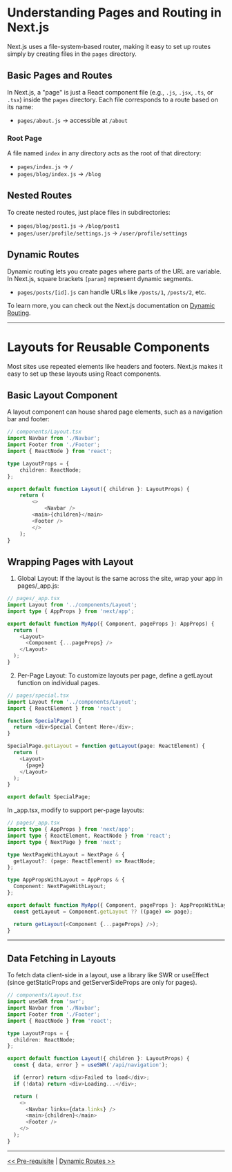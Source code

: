 # Understanding Pages and Routing in Next.js

Next.js uses a file-system-based router, making it easy to set up routes simply by creating files in the `pages` directory.

## Basic Pages and Routes

In Next.js, a "page" is just a React component file (e.g., `.js`, `.jsx`, `.ts`, or `.tsx`) inside the `pages` directory. Each file corresponds to a route based on its name:

- `pages/about.js` → accessible at `/about`

### Root Page

A file named `index` in any directory acts as the root of that directory:

- `pages/index.js` → `/`
- `pages/blog/index.js` → `/blog`

## Nested Routes

To create nested routes, just place files in subdirectories:

- `pages/blog/post1.js` → `/blog/post1`
- `pages/user/profile/settings.js` → `/user/profile/settings`

## Dynamic Routes

Dynamic routing lets you create pages where parts of the URL are variable. In Next.js, square brackets `[param]` represent dynamic segments.

- `pages/posts/[id].js` can handle URLs like `/posts/1`, `/posts/2`, etc.

To learn more, you can check out the Next.js documentation on [Dynamic Routing](https://nextjs.org/docs/routing/dynamic-routes).

---

# Layouts for Reusable Components

Most sites use repeated elements like headers and footers. Next.js makes it easy to set up these layouts using React components.

## Basic Layout Component

A layout component can house shared page elements, such as a navigation bar and footer:

```typescript
// components/Layout.tsx
import Navbar from './Navbar';
import Footer from './Footer';
import { ReactNode } from 'react';

type LayoutProps = {
    children: ReactNode;
};

export default function Layout({ children }: LayoutProps) {
    return (
        <>
            <Navbar />
        <main>{children}</main>
        <Footer />
        </>
    );
}
```

## Wrapping Pages with Layout
1. Global Layout: If the layout is the same across the site, wrap your app in pages/_app.js:

``` TypeScript
// pages/_app.tsx
import Layout from '../components/Layout';
import type { AppProps } from 'next/app';

export default function MyApp({ Component, pageProps }: AppProps) {
  return (
    <Layout>
      <Component {...pageProps} />
    </Layout>
  );
}
```

2. Per-Page Layout: To customize layouts per page, define a getLayout function on individual pages.

``` typescript
// pages/special.tsx
import Layout from '../components/Layout';
import { ReactElement } from 'react';

function SpecialPage() {
  return <div>Special Content Here</div>;
}

SpecialPage.getLayout = function getLayout(page: ReactElement) {
  return (
    <Layout>
      {page}
    </Layout>
  );
}

export default SpecialPage;
```
In _app.tsx, modify to support per-page layouts:

```typescript
// pages/_app.tsx
import type { AppProps } from 'next/app';
import type { ReactElement, ReactNode } from 'react';
import type { NextPage } from 'next';

type NextPageWithLayout = NextPage & {
  getLayout?: (page: ReactElement) => ReactNode;
};

type AppPropsWithLayout = AppProps & {
  Component: NextPageWithLayout;
};

export default function MyApp({ Component, pageProps }: AppPropsWithLayout) {
  const getLayout = Component.getLayout ?? ((page) => page);

  return getLayout(<Component {...pageProps} />);
}
```

---
## Data Fetching in Layouts
To fetch data client-side in a layout, use a library like SWR or useEffect (since getStaticProps and getServerSideProps are only for pages).

```typescript
// components/Layout.tsx
import useSWR from 'swr';
import Navbar from './Navbar';
import Footer from './Footer';
import { ReactNode } from 'react';

type LayoutProps = {
  children: ReactNode;
};

export default function Layout({ children }: LayoutProps) {
  const { data, error } = useSWR('/api/navigation');

  if (error) return <div>Failed to load</div>;
  if (!data) return <div>Loading...</div>;

  return (
    <>
      <Navbar links={data.links} />
      <main>{children}</main>
      <Footer />
    </>
  );
}
```
---
[<< Pre-requisite](pre-requisite.md) | [Dynamic Routes >>](dynamic-routes.md)
